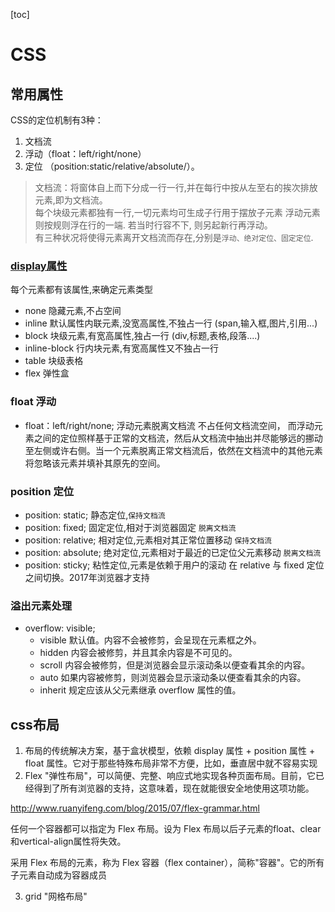 [toc]
# CSS


## 常用属性
CSS的定位机制有3种：
1. 文档流
1. 浮动（float：left/right/none）
1. 定位 （position:static/relative/absolute/）。

> 文档流：将窗体自上而下分成一行一行,并在每行中按从左至右的挨次排放元素,即为文档流。\
每个块级元素都独有一行,一切元素均可生成子行用于摆放子元素 浮动元素则按规则浮在行的一端. 若当时行容不下, 则另起新行再浮动。\
有三种状况将使得元素离开文档流而存在,分别是`浮动、绝对定位、固定定位`.


### [display属性](./demo/display.html)
每个元素都有该属性,来确定元素类型
  -  none	隐藏元素,不占空间
  -  inline  默认属性内联元素,没宽高属性,不独占一行 (span,输入框,图片,引用...)
  -  block   块级元素,有宽高属性,独占一行 (div,标题,表格,段落....)
  -  inline-block	行内块元素,有宽高属性又不独占一行
  -  table   块级表格
  -  flex    弹性盒

### float 浮动
  - float：left/right/none;
浮动元素脱离文档流 不占任何文档流空间，
而浮动元素之间的定位照样基于正常的文档流，然后从文档流中抽出并尽能够远的挪动至左侧或许右侧。当一个元素脱离正常文档流后，依然在文档流中的其他元素将忽略该元素并填补其原先的空间。 

### position 定位

  - position: static;      静态定位,`保持文档流`
  - position: fixed;       固定定位,相对于浏览器固定 `脱离文档流`
  - position: relative;    相对定位,元素相对其正常位置移动 `保持文档流`
  - position: absolute;    绝对定位,元素相对于最近的已定位父元素移动 `脱离文档流`
  - position: sticky;      粘性定位,元素是依赖于用户的滚动 在 relative 与 fixed 定位之间切换。2017年浏览器才支持



### 溢出元素处理
  - overflow: visible;
    - visible	默认值。内容不会被修剪，会呈现在元素框之外。
    - hidden	内容会被修剪，并且其余内容是不可见的。
    - scroll	内容会被修剪，但是浏览器会显示滚动条以便查看其余的内容。
    - auto	    如果内容被修剪，则浏览器会显示滚动条以便查看其余的内容。
    - inherit	规定应该从父元素继承 overflow 属性的值。

## css布局
1. 布局的传统解决方案，基于盒状模型，依赖 display 属性 + position 属性 + float 属性。它对于那些特殊布局非常不方便，比如，垂直居中就不容易实现
2. Flex "弹性布局"，可以简便、完整、响应式地实现各种页面布局。目前，它已经得到了所有浏览器的支持，这意味着，现在就能很安全地使用这项功能。

http://www.ruanyifeng.com/blog/2015/07/flex-grammar.html

任何一个容器都可以指定为 Flex 布局。设为 Flex 布局以后子元素的float、clear和vertical-align属性将失效。

采用 Flex 布局的元素，称为 Flex 容器（flex container），简称"容器"。它的所有子元素自动成为容器成员



3. grid "网格布局"